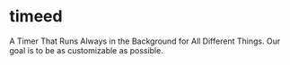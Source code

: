 # timeed
A Timer That Runs Always in the Background for All Different Things. Our goal is to be as customizable as possible.
